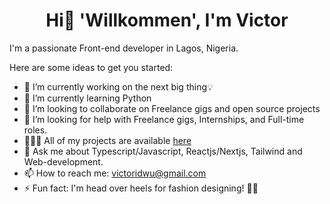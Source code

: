 <h1 style={ font-size: '20px' } align='center' >Hi👋 'Willkommen', I'm Victor</h1>


I'm a passionate Front-end developer in Lagos, Nigeria.

Here are some ideas to get you started:

- 🔭 I’m currently working on the next big thing💡
- 🌱 I’m currently learning Python 
- 👯 I’m looking to collaborate on Freelance gigs and open source projects
- 🤔 I’m looking for help with Freelance gigs, Internships, and Full-time roles.
- 👨🏿‍💻 All of my projects are available <a href='https://victoridwu.vercel.app/projects' target='_blank'>here</a>
- 💬 Ask me about Typescript/Javascript, Reactjs/Nextjs, Tailwind and Web-development.
- 📫 How to reach me: victoridwu@gmail.com
- ⚡ Fun fact: I'm head over heels for fashion designing! 🎨✨ 


